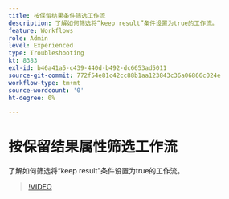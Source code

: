 ```yaml
---
title: 按保留结果条件筛选工作流
description: 了解如何筛选将“keep result”条件设置为true的工作流。
feature: Workflows
role: Admin
level: Experienced
type: Troubleshooting
kt: 8383
exl-id: b46a41a5-c439-440d-b492-dc6653ad5011
source-git-commit: 772f54e81c42cc88b1aa123843c36a06866c024e
workflow-type: tm+mt
source-wordcount: '0'
ht-degree: 0%

---
```


# 按保留结果属性筛选工作流

了解如何筛选将“keep result”条件设置为true的工作流。

>[!VIDEO](https://video.tv.adobe.com/v/335888?quality=12)
